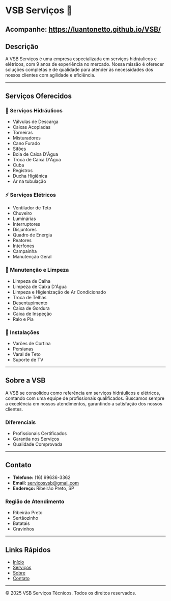# VSB Serviços 🌟

## Acompanhe: https://luantonetto.github.io/VSB/

## Descrição

A VSB Serviços é uma empresa especializada em serviços hidráulicos e elétricos, com 9 anos de experiência no mercado. Nossa missão é oferecer soluções completas e de qualidade para atender às necessidades dos nossos clientes com agilidade e eficiência.

---

## Serviços Oferecidos

###  :wrench: Serviços Hidráulicos

- Válvulas de Descarga
- Caixas Acopladas
- Torneiras
- Misturadores
- Cano Furado
- Sifões
- Boia de Caixa D'Água
- Troca de Caixa D'Água
- Cuba
- Registros
- Ducha Higiênica
- Ar na tubulação

### :zap: Serviços Elétricos

- Ventilador de Teto
- Chuveiro
- Luminárias
- Interruptores
- Disjuntores
- Quadro de Energia
- Reatores
- Interfones
- Campainha
- Manutenção Geral

### :construction_worker: Manutenção e Limpeza

- Limpeza de Calha
- Limpeza de Caixa D'Água
- Limpeza e Higienização de Ar Condicionado
- Troca de Telhas
- Desentupimento
- Caixa de Gordura
- Caixa de Inspeção
- Ralo e Pia

### :hammer: Instalações

- Varões de Cortina
- Persianas
- Varal de Teto
- Suporte de TV

---

## Sobre a VSB

A VSB se consolidou como referência em serviços hidráulicos e elétricos, contando com uma equipe de profissionais qualificados. Buscamos sempre a excelência em nossos atendimentos, garantindo a satisfação dos nossos clientes.

### Diferenciais

- Profissionais Certificados
- Garantia nos Serviços
- Qualidade Comprovada

---

## Contato

- **Telefone:** (16) 99636-3362
- **Email:** servicosvsb@gmail.com
- **Endereço:** Ribeirão Preto, SP

### Região de Atendimento

- Ribeirão Preto
- Sertãozinho
- Batatais
- Cravinhos

---

## Links Rápidos

- [Início](#)
- [Serviços](#)
- [Sobre](#)
- [Contato](#)

---

© 2025 VSB Serviços Técnicos. Todos os direitos reservados.
